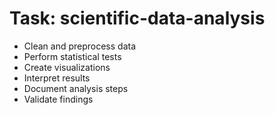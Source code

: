 <!-- ---
!-- title: 2024-12-27 23:17:05
!-- author: Yusuke Watanabe
!-- date: /home/ywatanabe/.emacs.d/lisp/elmo/workspace/resources/prompt-templates/components/02_tasks/scientific-data-analysis.md
!-- --- -->

# Task: scientific-data-analysis
* Clean and preprocess data
* Perform statistical tests
* Create visualizations
* Interpret results
* Document analysis steps
* Validate findings